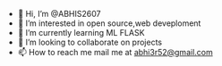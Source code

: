 - 👋 Hi, I’m @ABHIS2607
- 👀 I’m interested in open source,web deveploment
- 🌱 I’m currently learning  ML FLASK
- 💞️ I’m looking to collaborate on projects
- 📫 How to reach me  mail me at abhi3r52@gmail.com

<!---
ABHIS2607/ABHIS2607 is a ✨ special ✨ repository because its `README.md` (this file) appears on your GitHub profile.
You can click the Preview link to take a look at your changes.
--->
